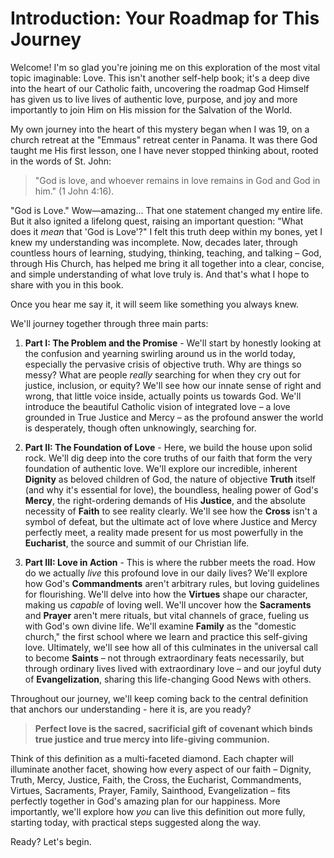 # Introduction: Your Roadmap for This Journey

Welcome! I'm so glad you're joining me on this exploration of the most vital topic imaginable: Love. This isn't another self-help book; it's a deep dive into the heart of our Catholic faith, uncovering the roadmap God Himself has given us to live lives of authentic love, purpose, and joy and more importantly to join Him on His mission for the Salvation of the World.

My own journey into the heart of this mystery began when I was 19, on a church retreat at the "Emmaus" retreat center in Panama. It was there God taught me His first lesson, one I have never stopped thinking about, rooted in the words of St. John:

> "God is love, and whoever remains in love remains in God and God in him." (1 John 4:16).

"God is Love." Wow—amazing... That one statement changed my entire life. But it also ignited a lifelong quest, raising an important question: "What does it *mean* that 'God is Love'?" I felt this truth deep within my bones, yet I knew my understanding was incomplete. Now, decades later, through countless hours of learning, studying, thinking, teaching, and talking – God, through His Church, has helped me bring it all together into a clear, concise, and simple understanding of what love truly is. And that's what I hope to share with you in this book.

Once you hear me say it, it will seem like something you always knew.

We'll journey together through three main parts:

1.  **Part I: The Problem and the Promise** - We'll start by honestly looking at the confusion and yearning swirling around us in the world today, especially the pervasive crisis of objective truth. Why are things so messy? What are people *really* searching for when they cry out for justice, inclusion, or equity? We'll see how our innate sense of right and wrong, that little voice inside, actually points us towards God. We'll introduce the beautiful Catholic vision of integrated love – a love grounded in True Justice and Mercy – as the profound answer the world is desperately, though often unknowingly, searching for.

2.  **Part II: The Foundation of Love** - Here, we build the house upon solid rock. We'll dig deep into the core truths of our faith that form the very foundation of authentic love. We'll explore our incredible, inherent **Dignity** as beloved children of God, the nature of objective **Truth** itself (and why it's essential for love), the boundless, healing power of God's **Mercy**, the right-ordering demands of His **Justice**, and the absolute necessity of **Faith** to see reality clearly. We'll see how the **Cross** isn't a symbol of defeat, but the ultimate act of love where Justice and Mercy perfectly meet, a reality made present for us most powerfully in the **Eucharist**, the source and summit of our Christian life.

3.  **Part III: Love in Action** - This is where the rubber meets the road. How do we actually *live* this profound love in our daily lives? We'll explore how God's **Commandments** aren't arbitrary rules, but loving guidelines for flourishing. We'll delve into how the **Virtues** shape our character, making us *capable* of loving well. We'll uncover how the **Sacraments** and **Prayer** aren't mere rituals, but vital channels of grace, fueling us with God's own divine life. We'll examine **Family** as the "domestic church," the first school where we learn and practice this self-giving love. Ultimately, we'll see how all of this culminates in the universal call to become **Saints** – not through extraordinary feats necessarily, but through ordinary lives lived with extraordinary love – and our joyful duty of **Evangelization**, sharing this life-changing Good News with others.

Throughout our journey, we'll keep coming back to the central definition that anchors our understanding - here it is, are you ready?

> **Perfect love is the sacred, sacrificial gift of covenant which binds true justice and true mercy into life-giving communion.**

Think of this definition as a multi-faceted diamond. Each chapter will illuminate another facet, showing how every aspect of our faith – Dignity, Truth, Mercy, Justice, Faith, the Cross, the Eucharist, Commandments, Virtues, Sacraments, Prayer, Family, Sainthood, Evangelization – fits perfectly together in God's amazing plan for our happiness. More importantly, we'll explore how *you* can live this definition out more fully, starting today, with practical steps suggested along the way.

Ready? Let's begin.
